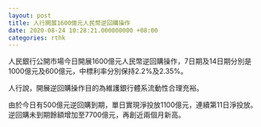 ```yaml
---
layout: post
title: 人行開展1600億元人民幣逆回購操作
date: 2020-08-24 10:28:21.000000000 +08:00
categories: rthk
---
```


人民銀行公開市場今日開展1600億元人民幣逆回購操作，7日期及14日期分別是1000億元及600億元，中標利率分別保持2.2%及2.35%。

人行說，開展逆回購操作目的為維護銀行體系流動性合理充裕。

由於今日有500億元逆回購到期，單日實現淨投放1100億元，連續第11日淨投放。逆回購未到期餘額增加至7700億元，再創近兩個月新高。
